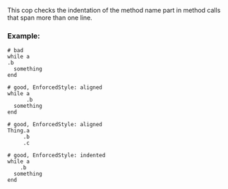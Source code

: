This cop checks the indentation of the method name part in method calls
that span more than one line.

### Example:
    # bad
    while a
    .b
      something
    end

    # good, EnforcedStyle: aligned
    while a
          .b
      something
    end

    # good, EnforcedStyle: aligned
    Thing.a
         .b
         .c

    # good, EnforcedStyle: indented
    while a
        .b
      something
    end